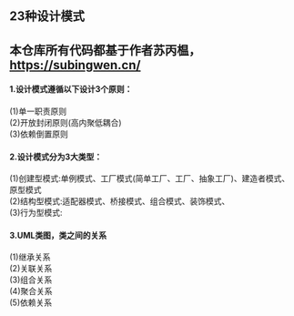 ## 23种设计模式
## 本仓库所有代码都基于作者苏丙榅，https://subingwen.cn/  
#### 1.设计模式遵循以下设计3个原则：  
(1)单一职责原则  
(2)开放封闭原则(高内聚低耦合)  
(3)依赖倒置原则  
#### 2.设计模式分为3大类型：  
(1)创建型模式:单例模式、工厂模式(简单工厂、工厂、抽象工厂)、建造者模式、原型模式  
(2)结构型模式:适配器模式、桥接模式、组合模式、装饰模式、  
(3)行为型模式:   
#### 3.UML类图，类之间的关系  
(1)继承关系  
(2)关联关系  
(3)组合关系  
(4)聚合关系  
(5)依赖关系  